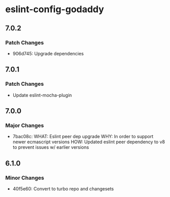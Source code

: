 # eslint-config-godaddy

## 7.0.2

### Patch Changes

- 906d745: Upgrade dependencies

## 7.0.1

### Patch Changes

- Update eslint-mocha-plugin

## 7.0.0

### Major Changes

- 7bac08c: WHAT: Eslint peer dep upgrade
  WHY: In order to support newer ecmascript versions
  HOW: Updated eslint peer dependency to v8 to prevent issues w/ earlier versions

## 6.1.0

### Minor Changes

- 40f5e60: Convert to turbo repo and changesets
